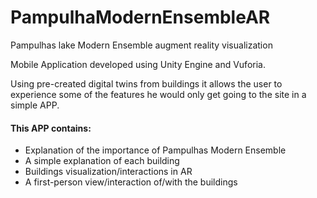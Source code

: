# PampulhaModernEnsembleAR
Pampulhas lake Modern Ensemble augment reality visualization

Mobile Application developed using Unity Engine and Vuforia. 

Using pre-created digital twins from buildings it allows the user to experience some of the features he would only get going to the site in a simple APP.

#### This APP contains:
  - Explanation of the importance of Pampulhas Modern Ensemble
  - A simple explanation of each building
  - Buildings visualization/interactions in AR
  - A first-person view/interaction of/with the buildings
